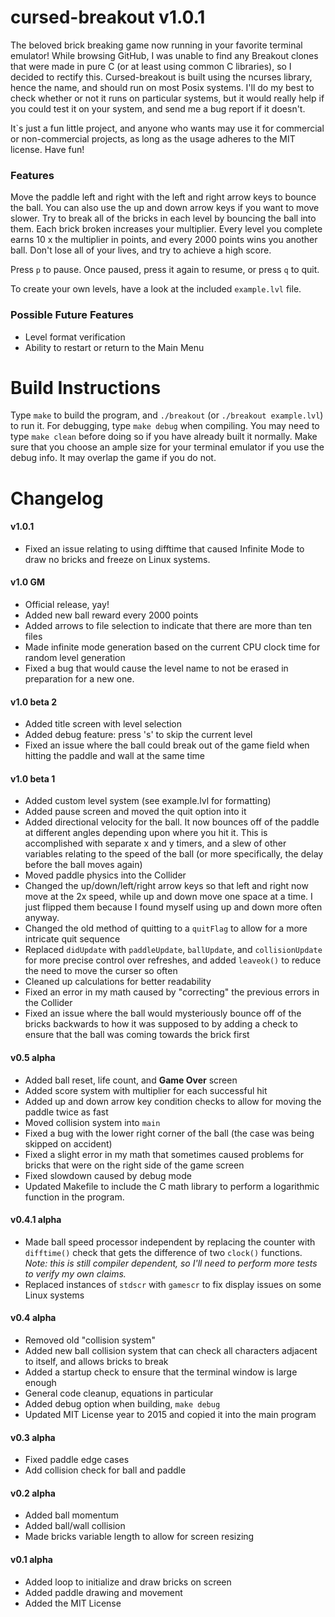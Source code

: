 # cursed-breakout v1.0.1
The beloved brick breaking game now running in your favorite terminal emulator! While browsing GitHub, I was unable to find any Breakout clones that were made in pure C (or at least using common C libraries), so I decided to rectify this. Cursed-breakout is built using the ncurses library, hence the name, and should run on most Posix systems. I'll do my best to check whether or not it runs on particular systems, but it would really help if you could test it on your system, and send me a bug report if it doesn't.

It`s just a fun little project, and anyone who wants may use it for commercial or non-commercial projects, as long as the usage adheres to the MIT license. Have fun!

### Features
Move the paddle left and right with the left and right arrow keys to bounce the ball. You can also use the up and down arrow keys if you want to move slower. Try to break all of the bricks in each level by bouncing the ball into them. Each brick broken increases your multiplier. Every level you complete earns 10 x the multiplier in points, and every 2000 points wins you another ball. Don't lose all of your lives, and try to achieve a high score.

Press `p` to pause. Once paused, press it again to resume, or press `q` to quit.

To create your own levels, have a look at the included `example.lvl` file.

### Possible Future Features
- Level format verification
- Ability to restart or return to the Main Menu

# Build Instructions
Type `make` to build the program, and `./breakout` (or `./breakout example.lvl`) to run it.
For debugging, type `make debug` when compiling. You may need to type `make clean` before doing so if you have already built it normally. Make sure that you choose an ample size for your terminal emulator if you use the debug info. It may overlap the game if you do not. 

# Changelog
#### v1.0.1
- Fixed an issue relating to using difftime that caused Infinite Mode to draw no bricks and freeze on Linux systems.

#### v1.0 GM
- Official release, yay!
- Added new ball reward every 2000 points
- Added arrows to file selection to indicate that there are more than ten files
- Made infinite mode generation based on the current CPU clock time for random level generation
- Fixed a bug that would cause the level name to not be erased in preparation for a new one.

#### v1.0 beta 2
- Added title screen with level selection
- Added debug feature: press 's' to skip the current level
- Fixed an issue where the ball could break out of the game field when hitting the paddle and wall at the same time

#### v1.0 beta 1
- Added custom level system (see example.lvl for formatting)
- Added pause screen and moved the quit option into it
- Added directional velocity for the ball. It now bounces off of the paddle at different angles depending upon where you hit it. This is accomplished with separate x and y timers, and a slew of other variables relating to the speed of the ball (or more specifically, the delay before the ball moves again)
- Moved paddle physics into the Collider
- Changed the up/down/left/right arrow keys so that left and right now move at the 2x speed, while up and down move one space at a time. I just flipped them because I found myself using up and down more often anyway.
- Changed the old method of quitting to a `quitFlag` to allow for a more intricate quit sequence
- Replaced `didUpdate` with `paddleUpdate`, `ballUpdate`, and `collisionUpdate` for more precise control over refreshes, and added `leaveok()` to reduce the need to move the curser so often
- Cleaned up calculations for better readability
- Fixed an error in my math caused by "correcting" the previous errors in the Collider
- Fixed an issue where the ball would mysteriously bounce off of the bricks backwards to how it was supposed to by adding a check to ensure that the ball was coming towards the brick first

#### v0.5 alpha
- Added ball reset, life count, and **Game Over** screen
- Added score system with multiplier for each successful hit
- Added up and down arrow key condition checks to allow for moving the paddle twice as fast
- Moved collision system into `main`
- Fixed a bug with the lower right corner of the ball (the case was being skipped on accident)
- Fixed a slight error in my math that sometimes caused problems for bricks that were on the right side of the game screen
- Fixed slowdown caused by debug mode
- Updated Makefile to include the C math library to perform a logarithmic function in the program.

#### v0.4.1 alpha
- Made ball speed processor independent by replacing the counter with `difftime()` check that gets the difference of two `clock()` functions. *Note: this is still compiler dependent, so I'll need to perform more tests to verify my own claims.*
- Replaced instances of `stdscr` with `gamescr` to fix display issues on some Linux systems

#### v0.4 alpha
- Removed old "collision system"
- Added new ball collision system that can check all characters adjacent to itself, and allows bricks to break
- Added a startup check to ensure that the terminal window is large enough
- General code cleanup, equations in particular
- Added debug option when building, `make debug`
- Updated MIT License year to 2015 and copied it into the main program

#### v0.3 alpha
- Fixed paddle edge cases
- Add collision check for ball and paddle

#### v0.2 alpha
- Added ball momentum
- Added ball/wall collision
- Made bricks variable length to allow for screen resizing

#### v0.1 alpha
- Added loop to initialize and draw bricks on screen
- Added paddle drawing and movement
- Added the MIT License